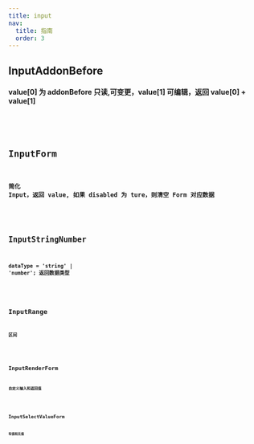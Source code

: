 ```yaml
---
title: input
nav:
  title: 指南
  order: 3
---
```


## InputAddonBefore

#### value[0] 为 addonBefore 只读,可变更，value[1] 可编辑，返回 value[0] + value[1]

```jsx | pure

```

<code src="../examples/input/input-addon-before-use.tsx" />

## InputForm

#### 简化 Input，返回 value, 如果 disabled 为 ture，则清空 Form 对应数据

<code src="../examples/input/input-form-use.tsx" />

## InputStringNumber

#### dataType = 'string' | 'number'; 返回数据类型

<code src="../examples/input/input-string-number-use.tsx" />

## InputRange

#### 区间

<code src="../examples/input/input-range-use.tsx" />

## InputRenderForm

#### 自定义输入和返回值

<code src="../examples/input/input-render-form-use.tsx" />


## InputSelectValueForm

#### 有值和无值

<code src="../examples/input/input-select-value-form.tsx" />
